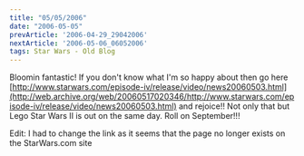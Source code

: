 ```yaml
---
title: "05/05/2006"
date: "2006-05-05"
prevArticle: '2006-04-29_29042006'
nextArticle: '2006-05-06_06052006'
tags: Star Wars - Old Blog
---
```

Bloomin fantastic! If you don't know what I'm so happy about then go here [http://www.starwars.com/episode-iv/release/video/news20060503.html](http://web.archive.org/web/20060517020346/http://www.starwars.com/episode-iv/release/video/news20060503.html) and rejoice!! Not only that but Lego Star Wars II is out on the same day. Roll on September!!!

Edit: I had to change the link as it seems that the page no longer exists on the StarWars.com site